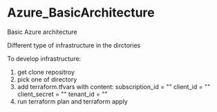 # Azure_BasicArchitecture

Basic Azure architecture 


Different type of infrastructure in the dirctories 

To develop infrastructure:
1. get clone repositroy 
2. pick one of directory 
3. add terraform.tfvars with content:
subscription_id = "" 
client_id = ""
client_secret = ""
tenant_id = ""
3. run terraform plan and terraform apply 
